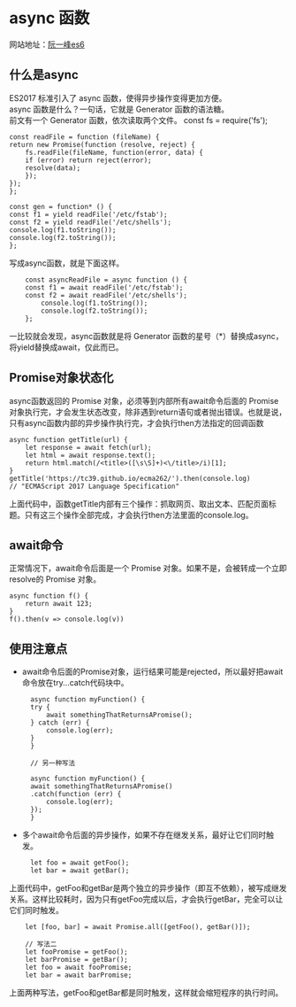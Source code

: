 # async 函数
网站地址：[阮一峰es6](http://es6.ruanyifeng.com/#docs/async)
## 什么是async
ES2017 标准引入了 async 函数，使得异步操作变得更加方便。    
async 函数是什么？一句话，它就是 Generator 函数的语法糖。   
前文有一个 Generator 函数，依次读取两个文件。
    const fs = require('fs');

    const readFile = function (fileName) {
    return new Promise(function (resolve, reject) {
        fs.readFile(fileName, function(error, data) {
        if (error) return reject(error);
        resolve(data);
        });
    });
    };

    const gen = function* () {
    const f1 = yield readFile('/etc/fstab');
    const f2 = yield readFile('/etc/shells');
    console.log(f1.toString());
    console.log(f2.toString());
    };

写成async函数，就是下面这样。

        const asyncReadFile = async function () {
        const f1 = await readFile('/etc/fstab');
        const f2 = await readFile('/etc/shells');
            console.log(f1.toString());
            console.log(f2.toString());
        }; 
一比较就会发现，async函数就是将 Generator 函数的星号（*）替换成async，将yield替换成await，仅此而已。
## Promise对象状态化
async函数返回的 Promise 对象，必须等到内部所有await命令后面的 Promise 对象执行完，才会发生状态改变，除非遇到return语句或者抛出错误。也就是说，只有async函数内部的异步操作执行完，才会执行then方法指定的回调函数

    async function getTitle(url) {
        let response = await fetch(url);
        let html = await response.text();
        return html.match(/<title>([\s\S]+)<\/title>/i)[1];
    }
    getTitle('https://tc39.github.io/ecma262/').then(console.log)
    // "ECMAScript 2017 Language Specification"
上面代码中，函数getTitle内部有三个操作：抓取网页、取出文本、匹配页面标题。只有这三个操作全部完成，才会执行then方法里面的console.log。
## await命令
正常情况下，await命令后面是一个 Promise 对象。如果不是，会被转成一个立即resolve的 Promise 对象。

    async function f() {
        return await 123;
    }
    f().then(v => console.log(v))

## 使用注意点
- await命令后面的Promise对象，运行结果可能是rejected，所以最好把await命令放在try...catch代码块中。

        async function myFunction() {
        try {
            await somethingThatReturnsAPromise();
        } catch (err) {
            console.log(err);
        }
        }

        // 另一种写法

        async function myFunction() {
        await somethingThatReturnsAPromise()
        .catch(function (err) {
            console.log(err);
        });
        }
- 多个await命令后面的异步操作，如果不存在继发关系，最好让它们同时触发。

        let foo = await getFoo();
        let bar = await getBar();
上面代码中，getFoo和getBar是两个独立的异步操作（即互不依赖），被写成继发关系。这样比较耗时，因为只有getFoo完成以后，才会执行getBar，完全可以让它们同时触发。

        let [foo, bar] = await Promise.all([getFoo(), getBar()]);

        // 写法二
        let fooPromise = getFoo();
        let barPromise = getBar();
        let foo = await fooPromise;
        let bar = await barPromise;
上面两种写法，getFoo和getBar都是同时触发，这样就会缩短程序的执行时间。
